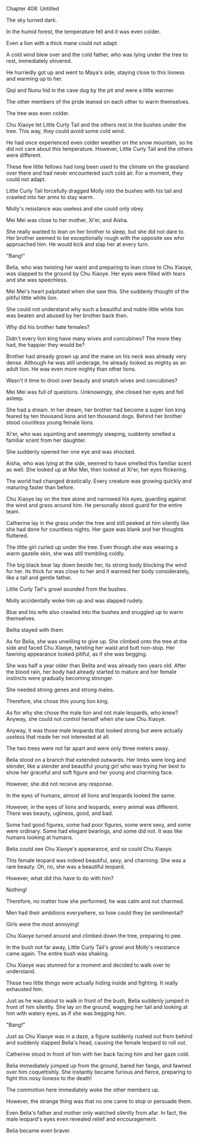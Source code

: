 Chapter 408: Untitled

The sky turned dark.

In the humid forest, the temperature fell and it was even colder.

Even a lion with a thick mane could not adapt.

A cold wind blew over and the cold father, who was lying under the tree to rest, immediately shivered.

He hurriedly got up and went to Maya's side, staying close to this lioness and warming up to her.

Qiqi and Nunu hid in the cave dug by the pit and were a little warmer.

The other members of the pride leaned on each other to warm themselves.

The tree was even colder.

Chu Xiaoye let Little Curly Tail and the others rest in the bushes under the tree. This way, they could avoid some cold wind.

He had once experienced even colder weather on the snow mountain, so he did not care about this temperature. However, Little Curly Tail and the others were different.

These few little fellows had long been used to the climate on the grassland over there and had never encountered such cold air. For a moment, they could not adapt.

Little Curly Tail forcefully dragged Molly into the bushes with his tail and crawled into her arms to stay warm.

Molly's resistance was useless and she could only obey.

Mei Mei was close to her mother, Xi'er, and Aisha.

She really wanted to lean on her brother to sleep, but she did not dare to. Her brother seemed to be exceptionally rough with the opposite sex who approached him. He would kick and slap her at every turn.

"Bang\!"

Belia, who was twisting her waist and preparing to lean close to Chu Xiaoye, was slapped to the ground by Chu Xiaoye. Her eyes were filled with tears and she was speechless.

Mei Mei's heart palpitated when she saw this. She suddenly thought of the pitiful little white lion.

She could not understand why such a beautiful and noble little white lion was beaten and abused by her brother back then.

Why did his brother hate females?

Didn't every lion king have many wives and concubines? The more they had, the happier they would be?

Brother had already grown up and the mane on his neck was already very dense. Although he was still underage, he already looked as mighty as an adult lion. He was even more mighty than other lions.

Wasn't it time to drool over beauty and snatch wives and concubines?

Mei Mei was full of questions. Unknowingly, she closed her eyes and fell asleep.

She had a dream. In her dream, her brother had become a super lion king feared by ten thousand lions and ten thousand dogs. Behind her brother stood countless young female lions.

Xi'er, who was squinting and seemingly sleeping, suddenly smelled a familiar scent from her daughter.

She suddenly opened her one eye and was shocked.

Aisha, who was lying at the side, seemed to have smelled this familiar scent as well. She looked up at Mei Mei, then looked at Xi'er, her eyes flickering.

The world had changed drastically. Every creature was growing quickly and maturing faster than before.

Chu Xiaoye lay on the tree alone and narrowed his eyes, guarding against the wind and grass around him. He personally stood guard for the entire team.

Catherine lay in the grass under the tree and still peeked at him silently like she had done for countless nights. Her gaze was blank and her thoughts fluttered.

The little girl curled up under the tree. Even though she was wearing a warm gazelle skin, she was still trembling coldly.

The big black bear lay down beside her, its strong body blocking the wind for her. Its thick fur was close to her and it warmed her body considerately, like a tall and gentle father.

Little Curly Tail's growl sounded from the bushes.

Molly accidentally woke him up and was slapped rudely.

Blue and his wife also crawled into the bushes and snuggled up to warm themselves.

Belita stayed with them.

As for Belia, she was unwilling to give up. She climbed onto the tree at the side and faced Chu Xiaoye, twisting her waist and butt non-stop. Her fawning appearance looked pitiful, as if she was begging.

She was half a year older than Belita and was already two years old. After the blood rain, her body had already started to mature and her female instincts were gradually becoming stronger.

She needed strong genes and strong males.

Therefore, she chose this young lion king.

As for why she chose the male lion and not male leopards, who knew? Anyway, she could not control herself when she saw Chu Xiaoye.

Anyway, it was those male leopards that looked strong but were actually useless that made her not interested at all.

The two trees were not far apart and were only three meters away.

Belia stood on a branch that extended outwards. Her limbs were long and slender, like a slender and beautiful young girl who was trying her best to show her graceful and soft figure and her young and charming face.

However, she did not receive any response.

In the eyes of humans, almost all lions and leopards looked the same.

However, in the eyes of lions and leopards, every animal was different. There was beauty, ugliness, good, and bad.

Some had good figures, some had poor figures, some were sexy, and some were ordinary. Some had elegant bearings, and some did not. It was like humans looking at humans.

Belia could see Chu Xiaoye's appearance, and so could Chu Xiaoye.

This female leopard was indeed beautiful, sexy, and charming. She was a rare beauty. Oh, no, she was a beautiful leopard.

However, what did this have to do with him?

Nothing\!

Therefore, no matter how she performed, he was calm and not charmed.

Men had their ambitions everywhere, so how could they be sentimental?

Girls were the most annoying\!

Chu Xiaoye turned around and climbed down the tree, preparing to pee.

In the bush not far away, Little Curly Tail's growl and Molly's resistance came again. The entire bush was shaking.

Chu Xiaoye was stunned for a moment and decided to walk over to understand.

These two little things were actually hiding inside and fighting. It really exhausted him.

Just as he was about to walk in front of the bush, Belia suddenly jumped in front of him silently. She lay on the ground, wagging her tail and looking at him with watery eyes, as if she was begging him.

"Bang\!"

Just as Chu Xiaoye was in a daze, a figure suddenly rushed out from behind and suddenly slapped Belia's head, causing the female leopard to roll out.

Catherine stood in front of him with her back facing him and her gaze cold.

Belia immediately jumped up from the ground, bared her fangs, and fawned over him coquettishly. She instantly became furious and fierce, preparing to fight this nosy lioness to the death\!

The commotion here immediately woke the other members up.

However, the strange thing was that no one came to stop or persuade them.

Even Belia's father and mother only watched silently from afar. In fact, the male leopard's eyes even revealed relief and encouragement.

Belia became even braver.